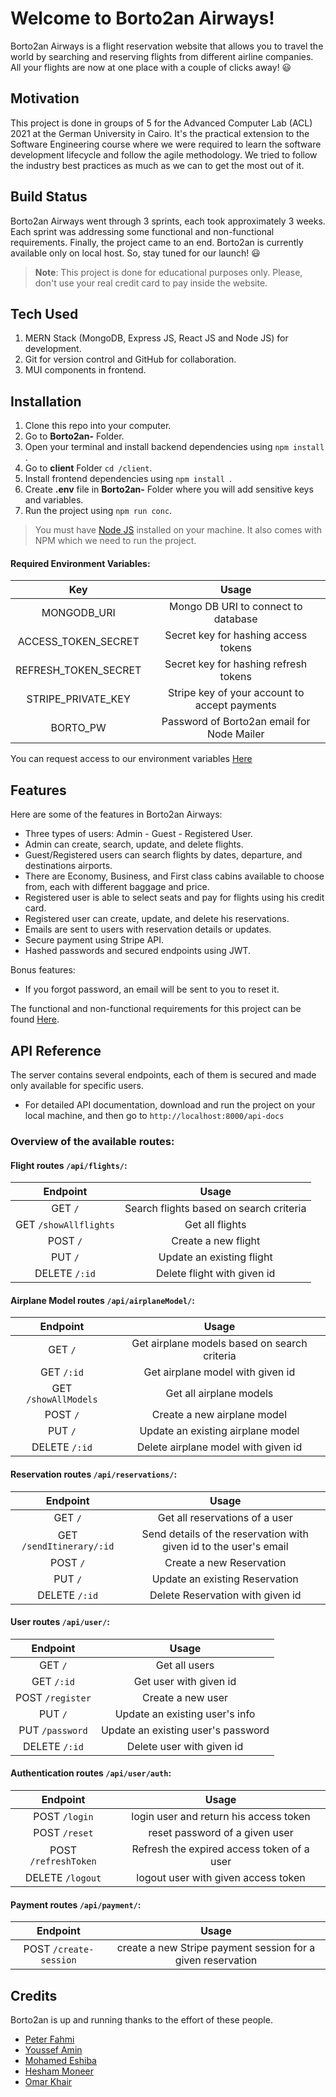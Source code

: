 ﻿
# Welcome to Borto2an Airways!

Borto2an Airways is a flight reservation website that allows you to travel the world by searching and reserving flights from different airline companies. 
All your flights are now at one place with a couple of clicks away! :smiley: 

## Motivation
This project is done in groups of 5 for the Advanced Computer Lab (ACL) 2021  at the German University in Cairo. It's the practical extension to the Software Engineering course where we were required to learn the software development lifecycle and follow the agile methodology. We tried to follow the industry best practices as much as we can to get the most out of it.

## Build Status
Borto2an Airways went through 3 sprints, each took approximately 3 weeks. Each sprint was addressing some functional and non-functional requirements. Finally, the project came to an end.
Borto2an is currently available only on local host. So, stay tuned for our launch! :smiley: 
>**Note**: 
>This project is done for educational purposes only. Please, don't use your real credit card to pay inside the website.

## Tech Used
1. MERN Stack (MongoDB, Express JS, React JS and Node JS) for development. 
2. Git for version control and GitHub for collaboration.
4. MUI components in frontend.

## Installation

1. Clone this repo into your computer.
2. Go to **Borto2an-** Folder.
3. Open your terminal and install backend dependencies using ```npm install ```.
4. Go to **client** Folder ```cd /client```.
5. Install frontend dependencies using ```npm install ```.
6. Create **.env** file in **Borto2an-** Folder where you will add sensitive keys and variables.
7. Run the project using ```npm run conc```.

> You must have [Node JS](https://nodejs.org/en/download/) installed on your machine. It also comes with NPM which we need to run the project.
#### Required Environment Variables:

Key | Usage
:------------: | :------------:
MONGODB_URI | Mongo DB URI to connect to database
ACCESS_TOKEN_SECRET | Secret key for hashing access tokens
REFRESH_TOKEN_SECRET | Secret key for hashing refresh tokens
STRIPE_PRIVATE_KEY | Stripe key of your account to accept payments
BORTO_PW | Password of Borto2an email for Node Mailer

You can request access to our environment variables [Here](https://drive.google.com/file/d/1Nr_56AMkoa1KdnkHdU9ZLcQEX7WSkwRK/view?usp=sharing)


## Features
Here are some of the features in Borto2an Airways:
- Three types of users: Admin - Guest - Registered User.
- Admin can create, search, update, and delete flights.
- Guest/Registered users can search flights by dates, departure, and destinations airports. 
- There are Economy, Business, and First class cabins available to choose from, each with different baggage and price.
- Registered user is able to select seats and pay for flights using his credit card.
- Registered user can create, update, and delete his reservations. 
- Emails are sent to users with reservation details or updates.
- Secure payment using Stripe API.
- Hashed passwords and secured endpoints using JWT.

Bonus features:

- If you forgot password, an email will be sent to you to reset it.

The functional and non-functional requirements for this project can be found [Here](https://docs.google.com/spreadsheets/d/121vfPRgcWcTwmq594tKWsS6iJbgwPBKqQXvL6zHh2SM/edit?usp=sharing).

## API Reference
The server contains several endpoints, each of them is secured and made only available for specific users. 
- For detailed API documentation, download and run the project on your local machine, and then go to ```http://localhost:8000/api-docs```

### Overview of the available routes: 
#### Flight routes ```/api/flights/```:
Endpoint| Usage
:------------: | :------------:
GET ```/``` | Search flights based on search criteria
GET ```/showAllflights``` | Get all flights 
POST ```/``` | Create a new flight
PUT ```/``` | Update an existing flight
DELETE ```/:id``` | Delete flight with given id

#### Airplane Model routes ```/api/airplaneModel/```:
Endpoint| Usage
:------------: | :------------:
GET ```/``` | Get airplane models based on search criteria
GET ```/:id``` | Get airplane model with given id
GET ```/showAllModels``` | Get all airplane models 
POST ```/``` | Create a new airplane model
PUT ```/``` | Update an existing airplane model
DELETE ```/:id``` | Delete airplane model with given id

#### Reservation routes ```/api/reservations/```:

Endpoint| Usage
:------------: | :------------:
GET ```/``` | Get all reservations of a user
GET ```/sendItinerary/:id``` | Send details of the reservation with given id to the user's email
POST ```/``` | Create a new Reservation 
PUT ```/``` | Update an existing Reservation
DELETE ```/:id``` | Delete Reservation with given id

#### User routes ```/api/user/```:
Endpoint| Usage
:------------: | :------------:
GET ```/``` | Get all users
GET ```/:id``` | Get user with given id
POST ```/register``` | Create a new user
PUT ```/``` | Update an existing user's info
PUT ```/password``` | Update an existing user's password
DELETE ```/:id``` | Delete user with given id

#### Authentication routes ```/api/user/auth```:
Endpoint| Usage
:------------: | :------------:
POST ```/login``` | login user and return his access token
POST ```/reset``` | reset password of a given user
POST ```/refreshToken``` | Refresh the expired access token of a user
DELETE ```/logout``` | logout user with given access token

#### Payment routes ```/api/payment/```:
Endpoint| Usage
:------------: | :------------:
POST ```/create-session``` | create a new Stripe payment session for a given reservation
	
	
## Credits
Borto2an is up and running thanks to the effort of these people.
	
* [Peter Fahmi](https://github.com/PeterFahmi)
* [Youssef Amin](https://github.com/youssef204)
* [Mohamed Eshiba](https://github.com/mohamedeshiba)
* [Hesham Moneer](https://github.com/HeshamMoneer)
 * [Omar Khair](https://github.com/omarkhair)

